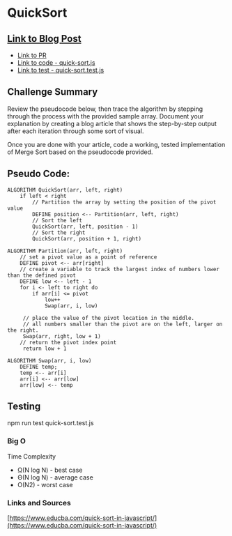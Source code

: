 # QuickSort

## [Link to Blog Post](./BLOG.md)

- [Link to PR](https://github.com/fizzo999/data-structures-and-algorithms/pull/36)
- [Link to code - quick-sort.js](./quick-sort.js)
- [Link to test - quick-sort.test.js](./__test__/quick-sort.test.js)

## Challenge Summary

Review the pseudocode below, then trace the algorithm by stepping through the process with the provided sample array. Document your explanation by creating a blog article that shows the step-by-step output after each iteration through some sort of visual.

Once you are done with your article, code a working, tested implementation of Merge Sort based on the pseudocode provided.

## Pseudo Code:

```JS
ALGORITHM QuickSort(arr, left, right)
    if left < right
        // Partition the array by setting the position of the pivot value
        DEFINE position <-- Partition(arr, left, right)
        // Sort the left
        QuickSort(arr, left, position - 1)
        // Sort the right
        QuickSort(arr, position + 1, right)

ALGORITHM Partition(arr, left, right)
    // set a pivot value as a point of reference
    DEFINE pivot <-- arr[right]
    // create a variable to track the largest index of numbers lower than the defined pivot
    DEFINE low <-- left - 1
    for i <- left to right do
        if arr[i] <= pivot
            low++
            Swap(arr, i, low)

     // place the value of the pivot location in the middle.
     // all numbers smaller than the pivot are on the left, larger on the right.
     Swap(arr, right, low + 1)
    // return the pivot index point
     return low + 1

ALGORITHM Swap(arr, i, low)
    DEFINE temp;
    temp <-- arr[i]
    arr[i] <-- arr[low]
    arr[low] <-- temp
```

## Testing

npm run test quick-sort.test.js

### Big O

Time Complexity

- Ω(N log N) - best case
- Θ(N log N) - average case
- O(N2) - worst case

### Links and Sources

[https://www.educba.com/quick-sort-in-javascript/](https://www.educba.com/quick-sort-in-javascript/)

